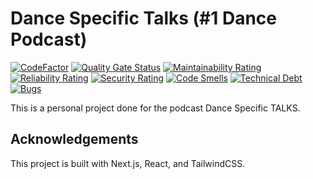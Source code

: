 # Dance Specific Talks (#1 Dance Podcast)

[![CodeFactor](https://www.codefactor.io/repository/github/remrkabledev/ds-talks/badge)](https://www.codefactor.io/repository/github/remrkabledev/ds-talks) [![Quality Gate Status](https://sonarcloud.io/api/project_badges/measure?project=reMRKableDev_ds-talks&metric=alert_status)](https://sonarcloud.io/dashboard?id=reMRKableDev_ds-talks) [![Maintainability Rating](https://sonarcloud.io/api/project_badges/measure?project=reMRKableDev_ds-talks&metric=sqale_rating)](https://sonarcloud.io/dashboard?id=reMRKableDev_ds-talks) [![Reliability Rating](https://sonarcloud.io/api/project_badges/measure?project=reMRKableDev_ds-talks&metric=reliability_rating)](https://sonarcloud.io/dashboard?id=reMRKableDev_ds-talks) [![Security Rating](https://sonarcloud.io/api/project_badges/measure?project=reMRKableDev_ds-talks&metric=security_rating)](https://sonarcloud.io/dashboard?id=reMRKableDev_ds-talks) [![Code Smells](https://sonarcloud.io/api/project_badges/measure?project=reMRKableDev_ds-talks&metric=code_smells)](https://sonarcloud.io/dashboard?id=reMRKableDev_ds-talks) [![Technical Debt](https://sonarcloud.io/api/project_badges/measure?project=reMRKableDev_ds-talks&metric=sqale_index)](https://sonarcloud.io/dashboard?id=reMRKableDev_ds-talks) [![Bugs](https://sonarcloud.io/api/project_badges/measure?project=reMRKableDev_ds-talks&metric=bugs)](https://sonarcloud.io/dashboard?id=reMRKableDev_ds-talks)

This is a personal project done for the podcast Dance Specific TALKS. 


## Acknowledgements
This project is built with Next.js, React, and TailwindCSS.

